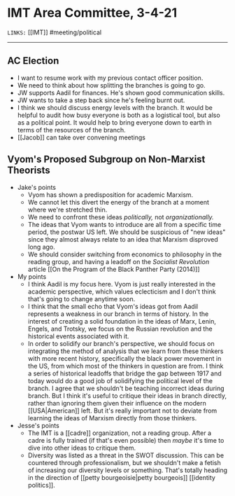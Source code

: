 # IMT Area Committee, 3-4-21
`LINKS:` [[IMT]]
#meeting/political 

---
## AC Election
- I want to resume work with my previous contact officer position.
- We need to think about how splitting the branches is going to go.
- JW supports Aadil for finances. He's shown good communication skills. 
- JW wants to take a step back since he's feeling burnt out. 
- I think we should discuss energy levels with the branch. It would be helpful to audit how busy everyone is both as a logistical tool, but also as a political point. It would help to bring everyone down to earth in terms of the resources of the branch.
- [[Jacob]] can take over convening meetings

## Vyom's Proposed Subgroup on Non-Marxist Theorists
- Jake's points
	- Vyom has shown a predisposition for academic Marxism.
	- We cannot let this divert the energy of the branch at a moment where we're stretched thin.
	- We need to confront these ideas *politically,* not *organizationally.*
	- The ideas that Vyom wants to introduce are all from a specific time period, the postwar US left. We should be suspicious of "new ideas" since they almost always relate to an idea that Marxism disproved long ago. 
	- We should consider switching from economics to philosophy in the reading group, and having a leadoff on the *Socialist Revolution* article [[On the Program of the Black Panther Party (2014)]]
- My points
	- I think Aadil is my focus here. Vyom is just really interested in the academic perspective, which values eclecticism and I don't think that's going to change anytime soon.
	- I think that the small echo that Vyom's ideas got from Aadil represents a weakness in our branch in terms of history. In the interest of creating a solid foundation in the ideas of Marx, Lenin, Engels, and Trotsky, we focus on the Russian revolution and the historical events associated with it. 
	- In order to solidify our branch's perspective, we should focus on integrating the method of analysis that we learn from these thinkers with more recent history, specifically the black power movement in the US, from which most of the thinkers in question are from. I think a series of historical leadoffs that bridge the gap between 1917 and today would do a good job of solidifying the political level of the branch. I agree that we shouldn't be teaching incorrect ideas during branch. But I think it's useful to critique their ideas in branch directly, rather than ignoring them given their influence on the modern [[USA|American]] left. But it's really important not to deviate from learning the ideas of Marxism directly from those thinkers. 
- Jesse's points
	- The IMT is a [[cadre]] organization, not a reading group. After a cadre is fully trained (if that's even possible) then *maybe* it's time to dive into other ideas to critique them. 
	- Diversity was listed as a threat in the SWOT discussion. This can be countered through professionalism, but we shouldn't make a fetish of increasing our diversity levels or something. That's totally heading in the direction of [[petty bourgeoisie|petty bourgeois]] [[identity politics]].